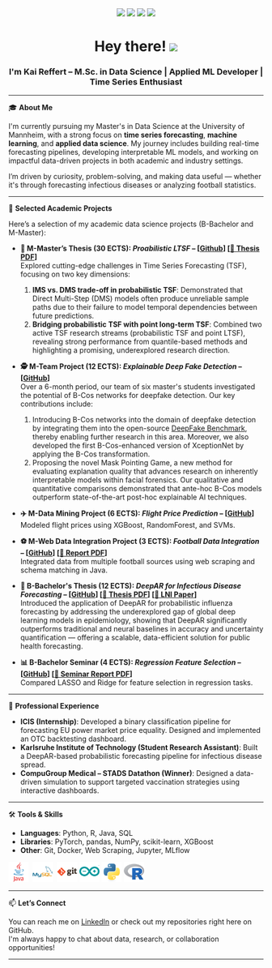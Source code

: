 <div align="center">
  <img src="https://tse2.mm.bing.net/th/id/OIP.fU-ZhPgLM7vwXSoCumAcywHaHa?pid=Api" height="180" />
  <img src="https://www.uni-mannheim.de/media/_processed_/9/a/csm_08_UM_SIGNET_DE_RGB-01_781d69a346.jpg" height="180" />
  <img src="https://tse2.mm.bing.net/th/id/OIP.mcAMU0jVxZCQnpRZ7CD5hwAAAA?pid=Api" height="180" />
  <img src="https://tse2.mm.bing.net/th/id/OIP.Ofi9KJBBEe2I0azNZAs0BQHaHa?r=0&pid=Api" height="180" />


  
  <h1>
    Hey there! 
    <img src="https://media.giphy.com/media/hvRJCLFzcasrR4ia7z/giphy.gif" width="30"/>
  </h1>
  
  <h3>I'm Kai Reffert – M.Sc. in Data Science | Applied ML Developer | Time Series Enthusiast </h3>
</div>

---

🎓 **About Me**

I'm currently pursuing my Master's in Data Science at the University of Mannheim, with a strong focus on **time series forecasting**, **machine learning**, and **applied data science**. My journey includes building real-time forecasting pipelines, developing interpretable ML models, and working on impactful data-driven projects in both academic and industry settings.

I’m driven by curiosity, problem-solving, and making data useful — whether it's through forecasting infectious diseases or analyzing football statistics.

---

📂 **Selected Academic Projects**

Here’s a selection of my academic data science projects (B-Bachelor and M-Master):

- **🧪 M-Master’s Thesis (30 ECTS): _Proabilistic LTSF_  – [[Github](https://github.com/Kai-Ref/Probabilistic_LTSF)] [[📄 Thesis PDF](https://github.com/Kai-Ref/Probabilistic_LTSF/blob/master/notes/Master_thesis.pdf)]**  
  Explored cutting-edge challenges in Time Series Forecasting (TSF), focusing on two key dimensions:
  1. **IMS vs. DMS trade-off in probabilistic TSF**: Demonstrated that Direct Multi-Step (DMS) models often produce unreliable sample paths due to their failure to model temporal dependencies between future predictions.
  2. **Bridging probabilistic TSF with point long-term TSF**: Combined two active TSF research streams (probabilistic TSF and point LTSF), revealing strong performance from quantile-based methods and highlighting a promising, underexplored research direction.

- **🕵️ M-Team Project (12 ECTS): _Explainable Deep Fake Detection_ – [[GitHub](https://github.com/nilsbecker0711/Interpretable-Deep-Fake-Detection)]**  
  Over a 6-month period, our team of six master's students investigated the potential of B-Cos networks for deepfake detection. Our key contributions include:  
  1. Introducing B-Cos networks into the domain of deepfake detection by integrating them into the open-source [DeepFake Benchmark](https://github.com/SCLBD/DeepfakeBench), thereby enabling further research in this area. Moreover, we also developed the first B-Cos-enhanced version of XceptionNet by applying the B-Cos transformation.  
  2. Proposing the novel Mask Pointing Game, a new method for evaluating explanation quality that advances research on inherently interpretable models within facial forensics. Our qualitative and quantitative comparisons demonstrated that ante-hoc B-Cos models outperform state-of-the-art post-hoc explainable AI techniques.

- **✈️ M-Data Mining Project (6 ECTS): _Flight Price Prediction_ – [[GitHub](https://github.com/arschrei/dm-project-23)]**  
  Modeled flight prices using XGBoost, RandomForest, and SVMs.

- **⚽ M-Web Data Integration Project (3 ECTS): _Football Data Integration_ – [[GitHub](https://github.com/Kai-Ref/Web-Data-Integration)] [[📄 Report PDF](https://github.com/Kai-Ref/Web-Data-Integration/blob/main/Web_Data_Integration_Project.pdf)]**  
  Integrated data from multiple football sources using web scraping and schema matching in Java.

- **🦠 B-Bachelor's Thesis (12 ECTS): _DeepAR for Infectious Disease Forecasting_ – [[GitHub](https://github.com/Kai-Ref/DeepAR_InfluenzaForecast)] [[📄 Thesis PDF](https://github.com/Kai-Ref/DeepAR_InfluenzaForecast/blob/main/Thesis_Kai_Reffert.pdf)] [[📑 LNI Paper](https://github.com/Kai-Ref/DeepAR_InfluenzaForecast/blob/main/LNI_DeepAR_KReffert.pdf)]**  
  Introduced the application of DeepAR for probabilistic influenza forecasting by addressing the underexplored gap of global deep learning models in epidemiology, showing that DeepAR significantly outperforms traditional and neural baselines in accuracy and uncertainty quantification — offering a scalable, data-efficient solution for public health forecasting.

- **📊 B-Bachelor Seminar (4 ECTS): _Regression Feature Selection_ – [[GitHub](https://github.com/Kai-Ref/Feature-Selection-in-Regression-Tasks)] [[📄 Seminar Report PDF](https://github.com/Kai-Ref/Feature-Selection-in-Regression-Tasks/blob/main/Seminararbeit-Variable%20selection%20in%20regression%20tasks.pdf)]**  
  Compared LASSO and Ridge for feature selection in regression tasks.

---

🧠 **Professional Experience**

- **ICIS (Internship)**: Developed a binary classification pipeline for forecasting EU power market price equality. Designed and implemented an OTC backtesting dashboard.
- **Karlsruhe Institute of Technology (Student Research Assistant)**: Built a DeepAR-based probabilistic forecasting pipeline for infectious disease spread.
- **CompuGroup Medical – STADS Datathon (Winner)**: Designed a data-driven simulation to support targeted vaccination strategies using interactive dashboards.

---



🛠️ **Tools & Skills**

- **Languages**: Python, R, Java, SQL
- **Libraries**: PyTorch, pandas, NumPy, scikit-learn, XGBoost
- **Other**: Git, Docker, Web Scraping, Jupyter, MLflow
<div>
  <img src="https://github.com/devicons/devicon/blob/master/icons/java/java-original-wordmark.svg" title="Java" alt="Java" width="40" height="40"/>&nbsp;
  <img src="https://github.com/devicons/devicon/blob/master/icons/mysql/mysql-original-wordmark.svg" title="MySQL"  alt="MySQL" width="40" height="40"/>&nbsp;
  <img src="https://github.com/devicons/devicon/blob/master/icons/git/git-original-wordmark.svg" title="Git" **alt="Git" width="40" height="40"/>
  <img src="https://github.com/devicons/devicon/blob/master/icons/arduino/arduino-original.svg" title ="Arduino" **alt="Arduino" width="40" height="40"/>
  <img src="https://github.com/devicons/devicon/blob/master/icons/python/python-original.svg"title ="Python" **alt="Python" width="40" height="40"/>
  <img src="https://github.com/devicons/devicon/blob/master/icons/r/r-original.svg"title ="R" **alt="R" width="40" height="40"/>
</div>

<!--
[![Top Langs](https://github-readme-stats.vercel.app/api/top-langs/?username=Kai-Ref)](https://github.com/anuraghazra/github-readme-stats)
-->
---

📫 **Let’s Connect**

<!--
<div id="badges" align="left">
  <a href="https://www.linkedin.com/in/kai-reffert/">
    <img src="https://img.shields.io/badge/LinkedIn-blue?style=flat&logo=linkedin&logoColor=white" alt="LinkedIn Badge"/>
  </a>
</div>
-->

You can reach me on [LinkedIn](https://www.linkedin.com/in/kai-reffert/) or check out my repositories right here on GitHub.  
I'm always happy to chat about data, research, or collaboration opportunities!

---

<!---
OLD README 

<div id ="header" align = "center">
  <img src ="https://media.giphy.com/media/mQ2tRDCtU3o7C/giphy.gif" width ="480"/>
<!---
<div id="badges">
  <a href="https://www.linkedin.com/in/kai-reffert/">
  <img src="https://img.shields.io/badge/LinkedIn-blue?style=for-the-badge&logo=linkedin&logoColor=white" alt="LinkedIn Badge">
  </a>
</div>
  <h1>
    Hey There
    <img src="https://media.giphy.com/media/hvRJCLFzcasrR4ia7z/giphy.gif" width="30"/>
  </h1>
</div> 
---


I am a highly motivated Data Science student at University Mannheim with practical experiences in developing modelling pipelines and real-time forecasts. During my internship at ICIS, I worked on developing an OTC Backtesting statistic for the company website and created and maintained multiple classification algorithms for European power markets. Following this, I then successfully developed and analyzed a DeepAR pipeline in an Infectious Disease Forecasting environment as a Student Research Assistant at the Karlsruher Institute of Technology. Some of my projects were about:

uni projects 
- Master thesis (worth 30 ECTS): [Probabilistic LTSF](https://github.com/Kai-Ref/Probabilistic_LTSF/tree/master) Investigation of IMS and DMS strategies in probabilistic forecasting, while also combining recent SOTA research efforts in LTSF and probabilistic TSF. The resulting report is found [here](https://github.com/Kai-Ref/Probabilistic_LTSF/blob/master/notes/Master_thesis.pdf)
- DeepFakeDetection Team Project (worth 12 ECTS) [Interpretable Deep Fake Detection](https://github.com/nilsbecker0711/Interpretable-Deep-Fake-Detection): 6 month long project, in which we investigated the applicability of the XAI B-Cos networks in the domain of Deep Fake Detection
- DataMining Team project (worth 6 ECTS) [](https://github.com/arschrei/dm-project-23) of [Kaggle flight prices data set](https://www.kaggle.com/datasets/dilwong/flightprices): we implemented several simpler classfication algorithms (e.g., XGBoost, RandomForest or Support Vector Machines) to the regression task of predicting flight prices. find project report here
- WebDataIntegration Team project (worth 3 ECTS) [Footy Data Integration](https://github.com/Kai-Ref/Web-Data-Integration): Combining information from three public data sources for football players data in Java find final report [here](https://github.com/Kai-Ref/Web-Data-Integration/blob/main/Web_Data_Integration_Project.pdf)
- 🦠: Bachelor thesis Probabilistic Time Series Forecasting utilizing Amazon's DeepAR model in an Infectious Disease Forecasting environment (Repository: [DeepAR_InfluenzaForecast](https://github.com/Kai-Ref/DeepAR_InfluenzaForecast)) find pdf of thesis [here](https://github.com/Kai-Ref/DeepAR_InfluenzaForecast/blob/main/Thesis_Kai_Reffert.pdf) or the PDF of the LNI accepted PDF [here](https://github.com/Kai-Ref/DeepAR_InfluenzaForecast/blob/main/LNI_DeepAR_KReffert.pdf)
- 📈: Analysis of the Feature Selection properties of LASSO and Ridge regression during a Bachelor's seminar (Repository: [Feature Selection in Regression Tasks](https://github.com/Kai-Ref/Feature-Selection-in-Regression-Tasks)) the resulting report is found [here](https://github.com/Kai-Ref/Feature-Selection-in-Regression-Tasks/blob/main/Seminararbeit-Variable%20selection%20in%20regression%20tasks.pdf)

Internships and personal projects
- Winning repository for the Datathon of STADS [](https://github.com/tubbers7/STADS_Datathon2025): proposed data analysis combined with an interactive modeling approach using a framework that simulates targeted vaccination campaigns in Germany (worked in the challenge proposed by CompuGroup Medical)
- ⚡: Binary Classification pipeline with the sklearn framework for an EU Power market price equality forecast @ Internship - ICIS
- ⚽: Webscraping Transfermarkt.com for football player and team data (Repository: [Transfermarkt Webscraping](https://github.com/Kai-Ref/footy)), this served as one data source for the WebData Integration project

- :mailbox:How to reach me: [![Linkedin Badge](https://img.shields.io/badge/-Kai-blue?style=flat&logo=Linkedin&logoColor=white)](https://www.linkedin.com/in/kai-reffert-ba880821b/)
---

### :hammer_and_wrench: Languages and Tools :
<div>
  <img src="https://github.com/devicons/devicon/blob/master/icons/java/java-original-wordmark.svg" title="Java" alt="Java" width="40" height="40"/>&nbsp;
  <img src="https://github.com/devicons/devicon/blob/master/icons/mysql/mysql-original-wordmark.svg" title="MySQL"  alt="MySQL" width="40" height="40"/>&nbsp;
  <img src="https://github.com/devicons/devicon/blob/master/icons/git/git-original-wordmark.svg" title="Git" **alt="Git" width="40" height="40"/>
  <img src="https://github.com/devicons/devicon/blob/master/icons/arduino/arduino-original.svg" title ="Arduino" **alt="Arduino" width="40" height="40"/>
  <img src="https://github.com/devicons/devicon/blob/master/icons/python/python-original.svg"title ="Python" **alt="Python" width="40" height="40"/>
  <img src="https://github.com/devicons/devicon/blob/master/icons/r/r-original.svg"title ="R" **alt="R" width="40" height="40"/>
</div>

[![Top Langs](https://github-readme-stats.vercel.app/api/top-langs/?username=Kai-Ref)](https://github.com/anuraghazra/github-readme-stats)
-->
